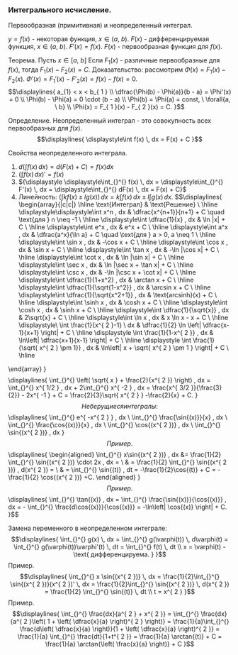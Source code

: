 ### Интегрального исчисление.

Первообразная (примитивная) и неопределенный интеграл.

${y = f(x)}$ - некоторая функция, ${x \in (a, \ b)}$.
${F(x)}$ - дифференцируемая функция, ${x \in (a, \ b)}$.
${F'(x) = f(x)}$.
${F(x)}$ - первообразная функция для ${f(x)}$.

Теорема. Пусть ${x \in[a, \ b]}$ Если ${F_{ 1 }(x)}$ - различные первообразные для ${f(x)}$, тогда ${F_{ 1 }(x) - F_{ 2 }(x) = C}$.
Доказательство: рассмотрим ${\Phi(x) = F_{ 1 }(x) - F_{ 2 }(x)}$. ${\Phi'(x) = F_{ 1 }'(x) - F'_{ 2 }(x) = f(x) - f(x) = 0}$.
$$\displaylines{
a_{1} < x < b_{ 1 } \\
\dfrac{\Phi(b) - \Phi(a)}{b - a} = \Phi'(x) = 0 \\
\Phi(b) - \Phi(a) = 0 \cdot  (b - a) \\
\Phi(b) = \Phi(a) = const, \ \forall{a, \ b} \\
\Phi(x) = F_{ 1 }(x) - F_{ 2 }(x) = C.
}$$

Определение. Неопределенный интеграл - это совокупность всех первообразных для ${f(x)}$.
$$\displaylines{
\displaystyle\int f(x) \, dx = F(x) + C  
}$$

Свойства неопределенного интеграла.

1. ${\displaystyle d \left( \displaystyle\int f(x)  \, dx \right) = d(F(x) + C) = f(x)dx}$
2. ${\displaystyle \left( \displaystyle\int_{}^{} f(x) \, dx \right)' = f(x)}$
3. ${\displaystyle \displaystyle\int_{}^{} f(x) \, dx = \displaystyle\int_{}^{} F'(x) \, dx = \displaystyle\int_{}^{} dF(x) \, dx = F(x) + C}$
4. Линейность: ${\displaystyle \left(\displaystyle\int_{}^{} kf(x) \pm lg(x)\right) \, dx = k\displaystyle\int_{}^{} f(x) \, dx \pm l\displaystyle\int_{}^{} g(x)  \, dx}$.
$$\displaylines{
\begin{array}{|c|c|} \hline \text{Интеграл} & \text{Решение} \\ \hline \displaystyle\displaystyle\int x^n \, dx & \dfrac{x^{n+1}}{n+1} + C \quad \text{для } n \neq -1 \\ \hline \displaystyle\int \dfrac{1}{x} \, dx & \ln |x| + C \\ \hline \displaystyle\int e^x \, dx & e^x + C \\ \hline \displaystyle\int a^x \, dx & \dfrac{a^x}{\ln a} + C \quad \text{для } a > 0, a \neq 1 \\ \hline \displaystyle\int \sin x \, dx & -\cos x + C \\ \hline \displaystyle\int \cos x \, dx & \sin x + C \\ \hline \displaystyle\int \tan x \, dx & -\ln |\cos x| + C \\ \hline \displaystyle\int \cot x \, dx & \ln |\sin x| + C \\ \hline \displaystyle\int \sec x \, dx & \ln |\sec x + \tan x| + C \\ \hline \displaystyle\int \csc x \, dx & -\ln |\csc x + \cot x| + C \\ \hline \displaystyle\int \dfrac{1}{1+x^2} \, dx & \arctan x + C \\ \hline \displaystyle\int \dfrac{1}{\sqrt{1-x^2}} \, dx & \arcsin x + C \\ \hline \displaystyle\int \dfrac{1}{\sqrt{x^2+1}} \, dx & \text{arcsinh}(x) + C \\ \hline \displaystyle\int \sinh x \, dx & \cosh x + C \\ \hline \displaystyle\int \cosh x \, dx & \sinh x + C \\ \hline \displaystyle\int \dfrac{1}{\sqrt{x}} \, dx & 2\sqrt{x} + C \\ \hline \displaystyle\int \ln x \, dx & x \ln x - x + C \\ \hline  
\displaystyle\ \int \frac{1}{x^{ 2 }-1} \ dx & \dfrac{1}{2} \ln \left| \dfrac{x-1}{x+1}  \right| + C \\ \hline 
\displaystyle \int \frac{1}{1-x^{ 2 }} \, dx   & \ln\left| \dfrac{x+1}{x-1}  \right| + C \\ \hline 
\displaystyle \int \frac{1}{\sqrt{ x^{ 2 } \pm  1}} \, dx   &  \ln\left| x + \sqrt{ x^{ 2 } \pm 1 } \right|  + C \\ \hline 

\end{array}
}$$
$$\displaylines{
\int_{}^{} \left( \sqrt{ x } + \frac{2}{x^{ 2 }} \right) \, dx = \int_{}^{} x^{ 1/2 }  \, dx  + 2\int_{}^{} x^{ -2 }  \, dx = \frac{x^{ 3/2 }}{\frac{3}{2}} - 2x^{ -1 } + C = \frac{2}{3}\sqrt{ x^{ 2 } } -\frac{2}{x} + C. 
}$$
Не берущиеся интегралы:
$$\displaylines{
\int_{}^{} e^{ -x^{ 2 } } \, dx \\
\int_{}^{} \frac{\sin{(x)}}{x} \, dx \\
\int_{}^{} \frac{\cos{(x)}}{x} \, dx \\
\int_{}^{} \cos{(x^{ 2 })} \, dx \\
\int_{}^{} \sin{(x^{ 2 })} \, dx
}$$
Пример.
$$\displaylines{
\begin{aligned}
\int_{}^{} x\sin{(x^{ 2 })} \, dx &= \frac{1}{2} \int_{}^{} \sin{(x^{ 2 })} \cdot 2x \, dx = \\ & = \frac{1}{2} \int_{}^{} \sin{(x^{ 2 })} \, d(x^{ 2 }) = \\ &  = \int_{}^{} \sin{(t)} \, dt = -\frac{1}{2}\cos{(t)} + C = -\frac{1}{2} \cos{(x^{ 2 })} +C. 
\end{aligned} 
}$$
Пример.
$$\displaylines{
\int_{}^{} \tan{(x)} \, dx = \int_{}^{} \frac{\sin{(x)}}{\cos{(x)}} \, dx = - \int_{}^{} \frac{d\cos{(x)}}{\cos{(x)}} = -\ln\left| \cos{(x)} \right| + C. 
}$$

Замена переменного в неопределенном интеграле:
$$\displaylines{
\int_{}^{} g(x) \, dx = \int_{}^{} g(\varphi(t)) \, d\varphi(t) = \int_{}^{} g(\varphi(t))\varphi'(t) \, dt = \int_{}^{} f(t) \, dt  \\ 
x = \varphi(t) - \text{ дифференцируема. }
}$$
Пример.
$$\displaylines{
\int_{}^{} x \sin{(x^{ 2 })} \, dx = \frac{1}{2}\int_{}^{} \sin{(x^{ 2 })}(x^{ 2 })' \, dx = \frac{1}{2}\int_{}^{} \sin{(x^{ 2 })} \, d(x^{ 2 }) = \frac{1}{2} \int_{}^{} \sin{(t)} \, dt \\
t = x^{ 2 }
}$$
Пример.
$$\displaylines{
\int_{}^{}  \frac{dx}{a^{ 2 } + x^{ 2 }} = \int_{}^{} \frac{dx}{a^{ 2 }\left( 1 + \left( \dfrac{x}{a} \right)^{ 2 } \right)} = \frac{1}{a}\int_{}^{} \frac{d\left( \dfrac{x}{a} \right)}{1 + \left( \dfrac{x}{a} \right)^{ 2 }} = \frac{1}{a} \int_{}^{}  \frac{dt}{1+t^{ 2 }} = \frac{1}{a} \arctan{(t)} + C = \frac{1}{a} \arctan{\left( \frac{x}{a} \right)} + C    
}$$
